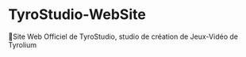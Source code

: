# TyroStudio-WebSite

🧡Site Web Officiel de TyroStudio, studio de création de Jeux-Vidéo de Tyrolium

